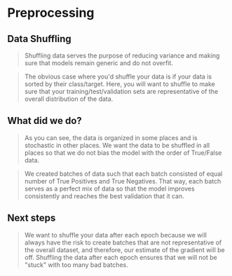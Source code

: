 # Preprocessing

## Data Shuffling
> Shuffling data serves the purpose of reducing variance and making sure that models remain generic and do not overfit.

> The obvious case where you'd shuffle your data is if your data is sorted by their class/target. Here, you will want to shuffle to make sure that your training/test/validation sets are representative of the overall distribution of the data.

## What did we do?
> As you can see, the data is organized in some places and is stochastic in other places. We want the data to be shuffled in all places
so that we do not bias the model with the order of True/False data.

> We created batches of data such that each batch consisted of equal number of True Positives and True Negatives. That way, each batch serves as a perfect mix of data so that the model improves consistently and reaches the best validation that it can.

## Next steps

> We want to shuffle your data after each epoch because we will always have the risk to create batches that are not representative of the overall dataset, and therefore, our estimate of the gradient will be off. Shuffling the data after each epoch ensures that we will not be "stuck" with too many bad batches.
